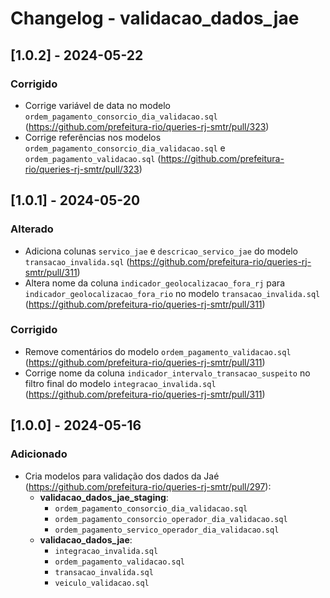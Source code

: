 # Changelog - validacao_dados_jae

## [1.0.2] - 2024-05-22

### Corrigido
- Corrige variável de data no modelo `ordem_pagamento_consorcio_dia_validacao.sql` (https://github.com/prefeitura-rio/queries-rj-smtr/pull/323)
- Corrige referências nos modelos `ordem_pagamento_consorcio_dia_validacao.sql` e `ordem_pagamento_validacao.sql` (https://github.com/prefeitura-rio/queries-rj-smtr/pull/323)

## [1.0.1] - 2024-05-20

### Alterado
- Adiciona colunas `servico_jae` e `descricao_servico_jae` do modelo `transacao_invalida.sql` (https://github.com/prefeitura-rio/queries-rj-smtr/pull/311)
- Altera nome da coluna `indicador_geolocalizacao_fora_rj` para `indicador_geolocalizacao_fora_rio` no modelo `transacao_invalida.sql` (https://github.com/prefeitura-rio/queries-rj-smtr/pull/311)

### Corrigido
- Remove comentários do modelo `ordem_pagamento_validacao.sql` (https://github.com/prefeitura-rio/queries-rj-smtr/pull/311)
- Corrige nome da coluna `indicador_intervalo_transacao_suspeito` no filtro final do modelo `integracao_invalida.sql` (https://github.com/prefeitura-rio/queries-rj-smtr/pull/311)

## [1.0.0] - 2024-05-16

### Adicionado
- Cria modelos para validação dos dados da Jaé (https://github.com/prefeitura-rio/queries-rj-smtr/pull/297):
  - **validacao_dados_jae_staging**:
    - `ordem_pagamento_consorcio_dia_validacao.sql`
    - `ordem_pagamento_consorcio_operador_dia_validacao.sql`
    - `ordem_pagamento_servico_operador_dia_validacao.sql`
  - **validacao_dados_jae**:
    - `integracao_invalida.sql`
    - `ordem_pagamento_validacao.sql`
    - `transacao_invalida.sql`
    - `veiculo_validacao.sql`
